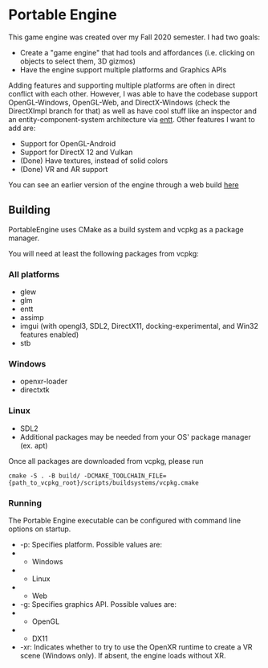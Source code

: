 # Portable Engine

This game engine was created over my Fall 2020 semester. I had two goals: 

- Create a "game engine" that had tools and affordances (i.e. clicking on objects to select them, 3D gizmos)
- Have the engine support multiple platforms and Graphics APIs

Adding features and supporting multiple platforms are often in direct conflict with each other. However, I was able to have the codebase support OpenGL-Windows, OpenGL-Web, and DirectX-Windows (check the DirectXImpl branch for that) as well as have cool stuff like an inspector and an entity-component-system architecture via [entt](https://github.com/skypjack/entt).
Other features I want to add are:
- Support for OpenGL-Android
- Support for DirectX 12 and Vulkan
- (Done) Have textures, instead of solid colors
- (Done) VR and AR support

You can see an earlier version of the engine through a web build [here](https://calokat.github.io/PortableEngine)

## Building

PortableEngine uses CMake as a build system and vcpkg as a package manager.

You will need at least the following packages from vcpkg:

### All platforms
- glew
- glm
- entt
- assimp
- imgui (with opengl3, SDL2, DirectX11, docking-experimental, and Win32 features enabled)
- stb

### Windows 
- openxr-loader
- directxtk

### Linux
- SDL2
- Additional packages may be needed from your OS' package manager (ex. apt)

Once all packages are downloaded from vcpkg, please run

```
cmake -S . -B build/ -DCMAKE_TOOLCHAIN_FILE={path_to_vcpkg_root}/scripts/buildsystems/vcpkg.cmake
```

### Running

The Portable Engine executable can be configured with command line options on startup.

- -p: Specifies platform. Possible values are:
- - Windows
- - Linux
- - Web
- -g: Specifies graphics API. Possible values are:
- - OpenGL
- - DX11
- -xr: Indicates whether to try to use the OpenXR runtime to create a VR scene (Windows only). If absent, the engine loads without XR.
